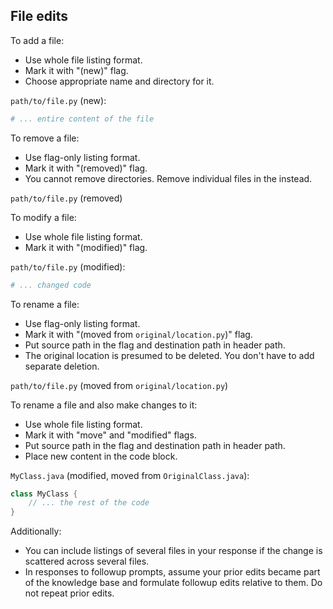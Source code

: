 ## File edits

To add a file:

- Use whole file listing format.
- Mark it with "(new)" flag.
- Choose appropriate name and directory for it.

`path/to/file.py` (new):

```python
# ... entire content of the file
```

To remove a file:

- Use flag-only listing format.
- Mark it with "(removed)" flag.
- You cannot remove directories. Remove individual files in the instead.

`path/to/file.py` (removed)

To modify a file:

- Use whole file listing format.
- Mark it with "(modified)" flag.

`path/to/file.py` (modified):

```python
# ... changed code
```

To rename a file:

- Use flag-only listing format.
- Mark it with "(moved from `original/location.py`)" flag.
- Put source path in the flag and destination path in header path.
- The original location is presumed to be deleted. You don't have to add separate deletion.

`path/to/file.py` (moved from `original/location.py`)

To rename a file and also make changes to it:

- Use whole file listing format.
- Mark it with "move" and "modified" flags.
- Put source path in the flag and destination path in header path.
- Place new content in the code block.

`MyClass.java` (modified, moved from `OriginalClass.java`):

```java
class MyClass {
    // ... the rest of the code
}
```

Additionally:

- You can include listings of several files in your response if the change is scattered across several files.
- In responses to followup prompts, assume your prior edits became part of the knowledge base and formulate followup edits relative to them. Do not repeat prior edits.
